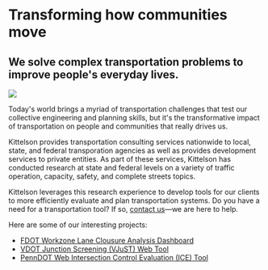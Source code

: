 # Transforming how communities move
## We solve complex transportation problems to improve people's everyday lives.
<img src="style.svg">

Today's world brings a myriad of transportation challenges that test our collective engineering and planning skills, but it's the transformative impact of transportation on people and communities that really drives us. 
    
Kittelson provides transportation consulting services nationwide to local, state, and federal transporation agencies as well as provides development services to private entities. As part of these services, Kittelson has conducted research at state and federal levels on a variety of traffic operation, capacity, safety, and complete streets topics. 
    
 Kittelson leverages this research experience to develop tools for our clients to more efficiently evaluate and plan transportation systems. Do you have a need for a transportation tool? If&nbsp;so,&nbsp;[contact&nbsp;us](https://www.kittelson.com/contact/)—we are here to help.
 
 Here are some of our interesting projects:
 
 * [FDOT Workzone Lane Clousure Analysis Dashboard](https://project.kittelson.com/FDOT-WZ/)
 * [VDOT Junction Screening (VJuST) Web Tool](https://vjust.kittelson.com/)
 * [PennDOT Web Intersection Control Evaluation (ICE) Tool](https://www.dot.state.pa.us/public/Bureaus/BOMO/Portal/ICE/)
